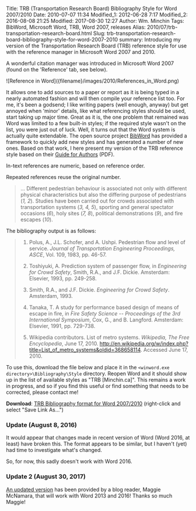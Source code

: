 Title: TRB (Transportation Research Board) Bibliography Style for Word 2007/2010
Date: 2010-07-07 11:34
Modified_1: 2012-06-28 7:17
Modified_2: 2016-08-08 21:25
Modified: 2017-08-30 12:27
Author: Wm. Minchin
Tags: BibWord, Microsoft Word, TRB, Word 2007, releases
Alias: 2010/07/trb-transportation-research-board.html
Slug: trb-transportation-research-board-bibliography-style-for-word-2007-2010
summary: Introducing my version of the Transportation Research Board (TRB) reference style for use with the reference manager in Microsoft Word 2007 and 2010.

A wonderful citation
manager was introduced in Microsoft Word 2007 (found on the 'Reference'
tab, see below).

<div markdown=1 class="text-center">
![Reference in Word]({filename}/images/2010/References_in_Word.png)
</div>

It allows one to add sources to a paper or report as it is being typed in a
nearly automated fashion and will then compile your reference list too. For me,
it's been a godsend; I like writing papers (well enough, anyway) but get
annoyed when 'minor' details, like what referencing styles should be used,
start taking up major time. Great as it is, the one problem that remained was
Word was limited to a few built-in styles; if the required style wasn't on the
list, you were just out of luck. Well, it turns out that the Word system is
actually quite extendable. The open source project
[BibWord](http://bibword.codeplex.com/) has provided a framework to quickly add
new styles and has generated a number of new ones. Based on that work, I here
present my version of the TRB reference style based on their [Guide for
Authors](http://onlinepubs.trb.org/onlinepubs/AM/InfoForAuthors.pdf) (PDF).

In-text references are numeric, based on reference order.

Repeated references reuse the original number.

> ... Different pedestrian behaviour is associated not only with different
> physical characteristics but also the differing purpose of pedestrians (*1,
> 2*). Studies have been carried out for crowds associated with transportation
> systems (*3, 4, 5*), sporting and general spectator occasions (*6*), holy
> sites (*7, 8*), political demonstrations (*9*), and fire escapes (*10*).

The bibliography output is as follows:

> 1. Polus, A., J.L. Schofer, and A. Ushpi. Pedestrian flow and level of
>    service. <i>Journal of Transportation Engineering Proceedings, ASCE</i>,
>    Vol. 109, 1983, pp. 46-57.
>
> 2. Toshiyuki, A. Prediction system of passenger flow, in *Engineering for
>    Crowd Safety*, Smith, R.A., and J.F. Dickie. Amsterdam: Elsevier, 1993,
>    pp. 249-258.
>
> 3. Smith, R.A., and J.F. Dickie. *Engineering for Crowd Safety*. Amsterdam,
>    1993.
>
> 4. Tanaka, T. A study for performance based design of means of escape in
>    fire, in <i>Fire Safety Science -- Proceedings of the 3rd International
>    Symposium</i>, Cox, G., and B. Langford. Amsterdam: Elsevier, 1991, pp.
>    729-738.
>
> 5. Wikipedia contributors. List of metro systems. *Wikipedia, The Free
>    Encyclopedia*, June 17, 2010.
>    <http://en.wikipedia.org/w/index.php?title=List_of_metro_systems&oldid=368658114>.
>    Accessed June 17, 2010.

To use this, download the file below and place it in the `<winword.exe
directory>\Bibliography\Style` directory. Reopen Word and it should show up in
the list of available styles as "TRB [Minchin.ca]". This remains a work in
progress, and so if you find this useful or find something that needs to be
corrected, please contact me!

**Download**: [TRB Bibliography format for Word
2007/2010](http://minchin.ca/TRB_Minchin.ca.XSL) (right-click and select
"Save Link As...")

### Update (August 8, 2016)

It would appear that changes made in recent version of Word (Word 2016, at
least) have broken this. The format appears to be similar, but I haven't (yet)
had time to investigate what's changed.

So, for now, this sadly doesn't work with Word 2016.

### Update 2 (August 30, 2017)

[An updated
version]({filename}20170830-trb-bibliography-style-for-word-updated.md) has
been provided by a blog reader, Maggie McNamara, that will work with Word 2013
and 2016! Thanks so much Maggie!
